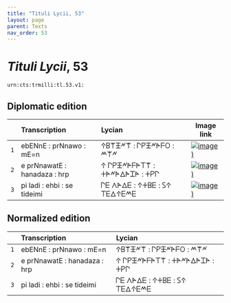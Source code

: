 ```yaml
---
title: "Tituli Lycii, 53"
layout: page
parent: Texts
nav_order: 53
---
```




# *Tituli Lycii*, 53




`urn:cts:trmilli:tl.53.v1:`

## Diplomatic edition

|  | Transcription | Lycian | Image link |
| :---: | :------ | :------ | --- |
| `1` | ebENnE : prNnawo : mE=n | 𐊁𐊂𐊚𐊑𐊏𐊚 : 𐊓𐊕𐊑𐊏𐊀𐊇𐊒 : 𐊎𐊚𐊏 |[![image)](http://www.homermultitext.org/iipsrv?IIIF=/project/homer/pyramidal/deepzoom/lycian/hc/v1/2007.02.0011.tif/pct:19.88,3.058,79.66,32.42/100,/0/default.jpg)](http://www.homermultitext.org/ict2/?urn=urn:cite2:lycian:hc.v1:2007.02.0011@0.1988,0.03058,0.7966,0.3242) |
| `2` | e prNnawatE : hanadaza : hrp | 𐊁 𐊓𐊕𐊑𐊏𐊀𐊇𐊀𐊗𐊚 : 𐊛𐊀𐊏𐊀𐊅𐊀𐊈𐊀 : 𐊛𐊕𐊓 |[![image)](http://www.homermultitext.org/iipsrv?IIIF=/project/homer/pyramidal/deepzoom/lycian/hc/v1/2007.02.0011.tif/pct:2.187,23.85,93.84,32.72/100,/0/default.jpg)](http://www.homermultitext.org/ict2/?urn=urn:cite2:lycian:hc.v1:2007.02.0011@0.02187,0.2385,0.9384,0.3272) |
| `3` | pi ladi : ehbi : se tideimi | 𐊓𐊆 𐊍𐊀𐊅𐊆 : 𐊁𐊛𐊂𐊆 : 𐊖𐊁 𐊗𐊆𐊅𐊁𐊆𐊎𐊆 |[![image)](http://www.homermultitext.org/iipsrv?IIIF=/project/homer/pyramidal/deepzoom/lycian/hc/v1/2007.02.0011.tif/pct:1.458,47.09,95.03,28.44/100,/0/default.jpg)](http://www.homermultitext.org/ict2/?urn=urn:cite2:lycian:hc.v1:2007.02.0011@0.01458,0.4709,0.9503,0.2844) |

## Normalized edition

|  | Transcription | Lycian |
| :---: | :------ | :------ |
| `1` | ebENnE : prNnawo : mE=n | 𐊁𐊂𐊚𐊑𐊏𐊚 : 𐊓𐊕𐊑𐊏𐊀𐊇𐊒 : 𐊎𐊚𐊏 |
| `2` | e prNnawatE : hanadaza : hrp | 𐊁 𐊓𐊕𐊑𐊏𐊀𐊇𐊀𐊗𐊚 : 𐊛𐊀𐊏𐊀𐊅𐊀𐊈𐊀 : 𐊛𐊕𐊓 |
| `3` | pi ladi : ehbi : se tideimi | 𐊓𐊆 𐊍𐊀𐊅𐊆 : 𐊁𐊛𐊂𐊆 : 𐊖𐊁 𐊗𐊆𐊅𐊁𐊆𐊎𐊆 |